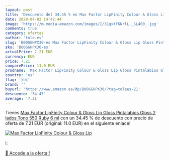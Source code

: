 ```yaml
---
layout: post
title: 'Descuento del 34.45 % en Max Factor LipFinity Colour & Gloss Lip '
date: 2020-04-02 14:42:44
image: 'https://m.media-amazon.com/images/I/31qxtFKNrlL._SL400_.jpg'
comments: true
category: ofertas
author: 'tole.es'
slug: 'B00GGHPX30-es Max Factor LipFinity Colour & Gloss Lip Gloss Pintalabios...'
sku: 'B00GGHPX30-es'
actualPrice: 7.21 EUR
currency: EUR
price: 7.21
comparePrice: 11.0 EUR
prodname: 'Max Factor LipFinity Colour & Gloss Lip Gloss Pintalabios Gloss 2 lados  Tono 550 Ruby  6 ml'
country: 'es'
flag: '🇪🇸'
brand: ''
buyurl: 'https://www.amazon.es/dp/B00GGHPX30/?tag=tolees-21'
descuento: '34.45'
average: '7.21'
---
```


Tienes [Max Factor LipFinity Colour & Gloss Lip Gloss Pintalabios Gloss 2 lados  Tono 550 Ruby  6 ml](https://www.amazon.es/dp/B00GGHPX30/?tag=tolees-21) con un 34.45 % de descuento con precio de oferta de 7.21 EUR (original: 11.0 EUR) en el siguiente enlace!

[![Max Factor LipFinity Colour & Gloss Lip ](https://m.media-amazon.com/images/I/31qxtFKNrlL._SL400_.jpg)](https://www.amazon.es/dp/B00GGHPX30/?tag=tolees-21)

ℹ️:


[🛒 Accede a la oferta!!](https://www.amazon.es/dp/B00GGHPX30/?tag=tolees-21)
